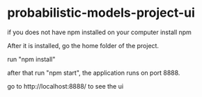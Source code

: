 # probabilistic-models-project-ui

if you does not have npm installed on your computer install npm

After it is installed, go the home folder of the project.

run "npm install"

after that run "npm start", the application runs on port 8888.

go to http://localhost:8888/ to see the ui
